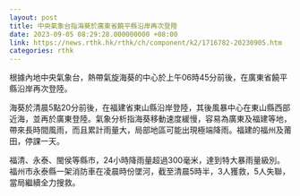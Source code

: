 ```yaml
---
layout: post
title: 中央氣象台指海葵於廣東省饒平縣沿岸再次登陸
date: 2023-09-05 08:29:28.000000000 +08:00
link: https://news.rthk.hk/rthk/ch/component/k2/1716782-20230905.htm
categories: rthk
---
```


根據內地中央氣象台，熱帶氣旋海葵的中心於上午06時45分前後，在廣東省饒平縣沿岸再次登陸。

海葵於清晨5點20分前後，在福建省東山縣沿岸登陸，其後風暴中心在東山縣西部近海，並再於廣東登陸。氣象分析指海葵移動速度緩慢，容易為廣東及福建等地，帶來長時間風雨，而且累計雨量大，局部地區可能出現極端降雨。福建的福州及莆田，停課一天。

福清、永泰、閩侯等縣市，24小時降雨量超過300毫米，達到特大暴雨量級別。福州市永泰縣一架消防車在凌晨時份墜河，截至清晨5時半，3人獲救，5人失聯，當局繼續全力搜救。
